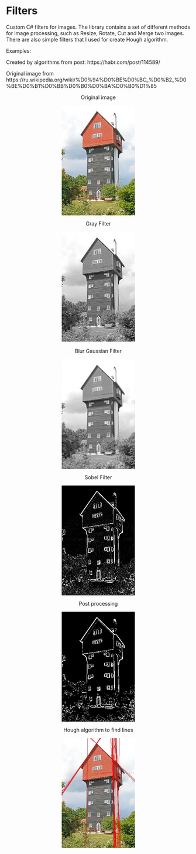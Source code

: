 # Filters
Custom C# filters for images.
The library contains a set of different methods for image processing,
such as Resize, Rotate, Cut and Merge two images.
There are also simple filters that I used for create Hough algorithm.
<p>Examples:</p>
<p>
Created by algorithms from post: https://habr.com/post/114589/
</p>
Original image from https://ru.wikipedia.org/wiki/%D0%94%D0%BE%D0%BC_%D0%B2_%D0%BE%D0%B1%D0%BB%D0%B0%D0%BA%D0%B0%D1%85
<p align="center">
	Original image
</p>
<p align="center">
	<img width="200" align="center" src="imgs/test_image.jpg" title="original image">
</p>
<p align="center">
	Gray Filter
</p>
<p align="center">
	<img width="200" src="imgs/gray_image.jpg" title="original image">
</p>
<p align="center">
	Blur Gaussian Filter
</p>
<p align="center">
	<img width="200" align="center" src="imgs/gausBlur_image.jpg" title="blur image">
</p>
<p align="center">
	Sobel Filter
</p>
<p align="center">
	<img width="200" align="center" src="imgs/nonmax_image.jpg" title="sobel image">
</p>
<p align="center">
	Post processing
</p>
<p align="center">
  <img width="200" align="center" src="imgs/doubletres_image.jpg" title="sobel image">
</p>
<p align="center">
	Hough algorithm to find lines
</p>
<p align="center">
	<img width="200" align="center" src="imgs/base_img_with_lines.jpg" title="image with lines">
</p>
